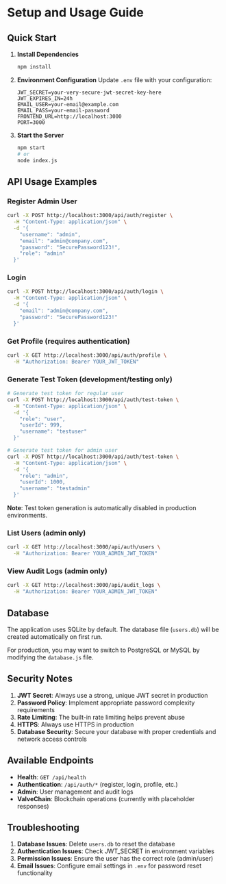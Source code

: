 # Setup and Usage Guide

## Quick Start

1. **Install Dependencies**
   ```bash
   npm install
   ```

2. **Environment Configuration**
   Update `.env` file with your configuration:
   ```
   JWT_SECRET=your-very-secure-jwt-secret-key-here
   JWT_EXPIRES_IN=24h
   EMAIL_USER=your-email@example.com
   EMAIL_PASS=your-email-password
   FRONTEND_URL=http://localhost:3000
   PORT=3000
   ```

3. **Start the Server**
   ```bash
   npm start
   # or
   node index.js
   ```

## API Usage Examples

### Register Admin User
```bash
curl -X POST http://localhost:3000/api/auth/register \
  -H "Content-Type: application/json" \
  -d '{
    "username": "admin",
    "email": "admin@company.com",
    "password": "SecurePassword123!",
    "role": "admin"
  }'
```

### Login
```bash
curl -X POST http://localhost:3000/api/auth/login \
  -H "Content-Type: application/json" \
  -d '{
    "email": "admin@company.com",
    "password": "SecurePassword123!"
  }'
```

### Get Profile (requires authentication)
```bash
curl -X GET http://localhost:3000/api/auth/profile \
  -H "Authorization: Bearer YOUR_JWT_TOKEN"
```

### Generate Test Token (development/testing only)
```bash
# Generate test token for regular user
curl -X POST http://localhost:3000/api/auth/test-token \
  -H "Content-Type: application/json" \
  -d '{
    "role": "user",
    "userId": 999,
    "username": "testuser"
  }'

# Generate test token for admin user
curl -X POST http://localhost:3000/api/auth/test-token \
  -H "Content-Type: application/json" \
  -d '{
    "role": "admin",
    "userId": 1000,
    "username": "testadmin"
  }'
```

**Note**: Test token generation is automatically disabled in production environments.

### List Users (admin only)
```bash
curl -X GET http://localhost:3000/api/auth/users \
  -H "Authorization: Bearer YOUR_ADMIN_JWT_TOKEN"
```

### View Audit Logs (admin only)
```bash
curl -X GET http://localhost:3000/api/audit_logs \
  -H "Authorization: Bearer YOUR_ADMIN_JWT_TOKEN"
```

## Database

The application uses SQLite by default. The database file (`users.db`) will be created automatically on first run.

For production, you may want to switch to PostgreSQL or MySQL by modifying the `database.js` file.

## Security Notes

1. **JWT Secret**: Always use a strong, unique JWT secret in production
2. **Password Policy**: Implement appropriate password complexity requirements
3. **Rate Limiting**: The built-in rate limiting helps prevent abuse
4. **HTTPS**: Always use HTTPS in production
5. **Database Security**: Secure your database with proper credentials and network access controls

## Available Endpoints

- **Health**: `GET /api/health`
- **Authentication**: `/api/auth/*` (register, login, profile, etc.)
- **Admin**: User management and audit logs
- **ValveChain**: Blockchain operations (currently with placeholder responses)

## Troubleshooting

1. **Database Issues**: Delete `users.db` to reset the database
2. **Authentication Issues**: Check JWT_SECRET in environment variables
3. **Permission Issues**: Ensure the user has the correct role (admin/user)
4. **Email Issues**: Configure email settings in `.env` for password reset functionality